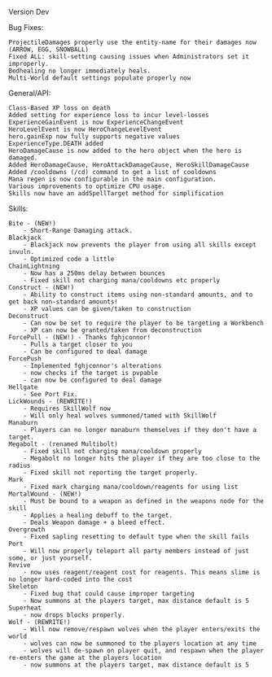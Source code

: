 Version Dev

Bug Fixes:

	ProjectileDamages properly use the entity-name for their damages now (ARROW, EGG, SNOWBALL)
	Fixed ALL: skill-setting causing issues when Administrators set it improperly.
	Bedhealing no longer immediately heals.
	Multi-World default settings populate properly now

General/API:

	Class-Based XP loss on death
	Added setting for experience loss to incur level-losses
	ExperienceGainEvent is now ExperienceChangeEvent
	HeroLevelEvent is now HeroChangeLevelEvent
	hero.gainExp now fully supports negative values
	ExperienceType.DEATH added
	HeroDamageCause is now added to the hero object when the hero is damaged.
	Added HeroDamageCause, HeroAttackDamageCause, HeroSkillDamageCause
	Added /cooldowns (/cd) command to get a list of cooldowns
	Mana regen is now configurable in the main configuration.
	Various improvements to optimize CPU usage.
	Skills now have an addSpellTarget method for simplification

Skills:

	Bite - (NEW!)
		- Short-Range Damaging attack.
	Blackjack
		- Blackjack now prevents the player from using all skills except invuln.
		- Optimized code a little
	ChainLightning
		- Now has a 250ms delay between bounces
		- Fixed skill not charging mana/cooldowns etc properly
	Construct - (NEW!)
		- Ability to construct items using non-standard amounts, and to get back non-standard amounts!
		- XP values can be given/taken to construction
	Deconstruct
		- Can now be set to require the player to be targeting a Workbench
		- XP can now be granted/taken from deconstruction
	ForcePull - (NEW!) - Thanks fghjconnor!
		- Pulls a target closer to you
		- Can be configured to deal damage
	ForcePush
		- Implemented fghjconnor's alterations
		- now checks if the target is pvpable
		- can now be configured to deal damage
	Hellgate
		- See Port Fix.
	LickWounds - (REWRITE!)
		- Requires SkillWolf now
		- Will only heal wolves summoned/tamed with SkillWolf
	Manaburn
		- Players can no longer manaburn themselves if they don't have a target.
	Megabolt - (renamed Multibolt)
		- Fixed skill not charging mana/cooldown properly
		- Megabolt no longer hits the player if they are too close to the radius
		- Fixed skill not reporting the target properly.
	Mark
		- Fixed mark charging mana/cooldown/reagents for using list
	MortalWound - (NEW!)
		- Must be bound to a weapon as defined in the weapons node for the skill
		- Applies a healing debuff to the target.
		- Deals Weapon damage + a bleed effect.
	Overgrowth
		- Fixed sapling resetting to default type when the skill fails
	Port
		- Will now properly teleport all party members instead of just some, or just yourself.
	Revive
		- now uses reagent/reagent cost for reagents. This means slime is no longer hard-coded into the cost
	Skeleton
		- Fixed bug that could cause improper targeting
		- Now summons at the players target, max distance default is 5
	Superheat
		- now drops blocks properly.
	Wolf - (REWRITE!)
		- Will now remove/respawn wolves when the player enters/exits the world
		- wolves can now be summoned to the players location at any time
		- wolves will de-spawn on player quit, and respawn when the player re-enters the game at the players location
		- now summons at the players target, max distance default is 5